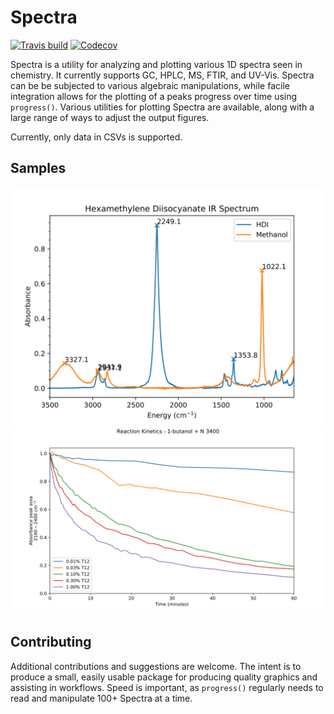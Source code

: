Spectra
=======

[![Travis build](https://img.shields.io/travis/jevandezande/spectra/master.svg?logo=linux&logoColor=white)](https://travis-ci.org/jevandezande/spectra)
[![Codecov](https://codecov.io/gh/jevandezande/spectra/branch/master/graph/badge.svg)](https://codecov.io/gh/jevandezande/spectra)

Spectra is a utility for analyzing and plotting various 1D spectra seen in
chemistry. It currently supports GC, HPLC, MS, FTIR, and UV-Vis. Spectra can be
be subjected to various algebraic manipulations, while facile integration
allows for the plotting of a peaks progress over time using `progress()`.
Various utilities for plotting Spectra are available, along with a large range
of ways to adjust the output figures.

Currently, only data in CSVs is supported.

Samples
-------
![IR Plot](samples/IR/plots/ir_zsh.svg)
![Reaction Kinetics Plot](samples/reaction_kinetics/plots/reaction_kinetics.svg)

Contributing
------------
Additional contributions and suggestions are welcome. The intent is to produce
a small, easily usable package for producing quality graphics and assisting in
workflows. Speed is important, as `progress()` regularly needs to read and
manipulate 100+ Spectra at a time.
